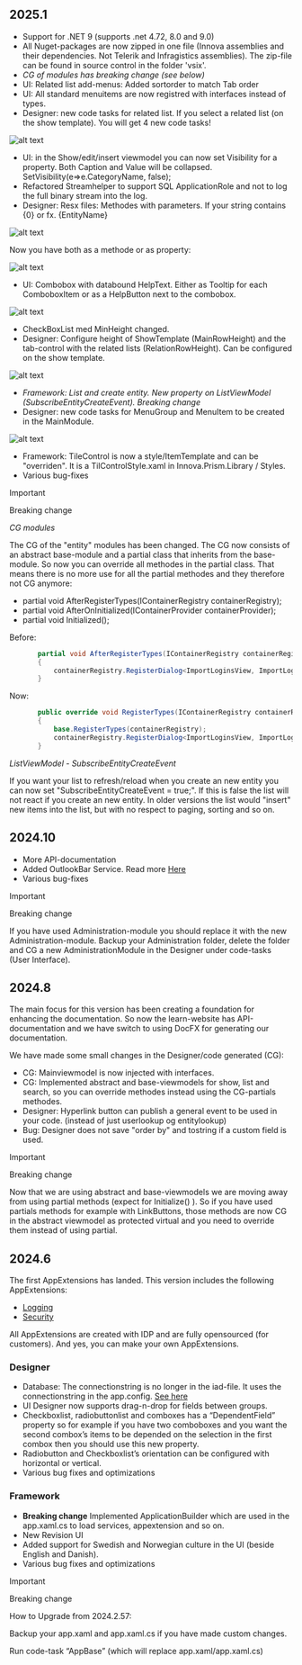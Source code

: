 ## 2025.1
- Support for .NET 9 (supports .net 4.72, 8.0 and 9.0)
- All Nuget-packages are now zipped in one file (Innova assemblies and their dependencies. Not Telerik and Infragistics assemblies). The zip-file can be found in source control in the folder 'vsix'.
- *CG of modules has breaking change (see below)*
- UI: Related list add-menus: Added sortorder to match Tab order
- UI: All standard menuitems are now registred with interfaces instead of types.
- Designer: new code tasks for related list. If you select a related list (on the show template). You will get 4 new code tasks!

![alt text](media/index.png)


- UI: in the Show/edit/insert viewmodel you can now set Visibility for a property. Both Caption and Value will be collapsed.
    SetVisibility(e=>e.CategoryName, false);
- Refactored Streamhelper to support SQL ApplicationRole and not to log the full binary stream into the log.
- Designer: Resx files: Methodes with parameters. If your string contains {0} or fx. {EntityName}

![alt text](media/index-1.png)

Now you have both as a methode or as property:

![alt text](media/index-2.png)

- UI: Combobox with databound HelpText. Either as Tooltip for each ComboboxItem or as a HelpButton next to the combobox.

![alt text](media/index-3.png)

- CheckBoxList med MinHeight changed.
- Designer: Configure height of ShowTemplate (MainRowHeight) and the tab-control with the related lists (RelationRowHeight). Can be configured on the show template.

![alt text](media/index-4.png)

- *Framework: List and create entity. New property on ListViewModel (SubscribeEntityCreateEvent). Breaking change*
- Designer: new code tasks for MenuGroup and MenuItem to be created in the MainModule.

![alt text](media/index-5.png)

- Framework: TileControl is now a style/ItemTemplate and can be "overriden". It is a TilControlStyle.xaml in Innova.Prism.Library / Styles.
- Various bug-fixes

> [!IMPORTANT]  
> Breaking change
>
> *CG modules*
>
> The CG of the "entity" modules has been changed. The CG now consists of an abstract base-module and a partial class that inherits from the base-module. So now you can override all methodes in the partial class. That means there is no more use for all the partial methodes and they therefore not CG anymore:
> - partial void AfterRegisterTypes(IContainerRegistry containerRegistry);
> - partial void AfterOnInitialized(IContainerProvider containerProvider);
> - partial void Initialized();
>
> Before:
> ```csharp
>        partial void AfterRegisterTypes(IContainerRegistry containerRegistry)
>        {
>            containerRegistry.RegisterDialog<ImportLoginsView, ImportLoginsViewModel>();
>        }
>```
> 
> Now:
> ```csharp
>        public override void RegisterTypes(IContainerRegistry containerRegistry)
>        {
>            base.RegisterTypes(containerRegistry);
>            containerRegistry.RegisterDialog<ImportLoginsView, ImportLoginsViewModel>();
>        }
>```
>
> *ListViewModel - SubscribeEntityCreateEvent*
>
> If you want your list to refresh/reload when you create an new entity you can now set "SubscribeEntityCreateEvent = true;".
> If this is false the list will not react if you create an new entity. In older versions the list would "insert" new items into the list, but with no respect to paging, sorting and so on.

## 2024.10

- More API-documentation
- Added OutlookBar Service. Read more [Here](../tutorials/UI/outlookbar.md)
- Various bug-fixes

> [!IMPORTANT]  
> Breaking change
> 
> If you have used Administration-module you should replace it with the new Administration-module. Backup your Administration folder, delete the folder and CG a new AdministrationModule in the Designer under code-tasks (User Interface).


## 2024.8

The main focus for this version has been creating a foundation for enhancing the documentation. So now the learn-website has API-documentation and we have switch to using DocFX for generating our documentation.

We have made some small changes in the Designer/code generated (CG):

- CG: Mainviewmodel is now injected with interfaces.
- CG: Implemented abstract and base-viewmodels for show, list and search, so you can override methodes instead using the CG-partials methodes.
- Designer: Hyperlink button can publish a general event to be used in your code. (instead of just userlookup og entitylookup)
- Bug: Designer does not save "order by" and tostring if a custom field is used.

> [!IMPORTANT]  
> Breaking change
> 
> Now that we are using abstract and base-viewmodels we are moving away from using partial methods (expect for Initialize() ).
> So if you have used partials methods for example with LinkButtons, those methods are now CG in the abstract viewmodel as protected virtual
> and you need to override them instead of using partial.

## 2024.6

The first AppExtensions has landed. This version includes the following AppExtensions:

-	[Logging](../appextensions/log/index.md)
-	[Security](../appextensions/security/index.md)

All AppExtensions are created with IDP and are fully opensourced (for customers). And yes, you can make your own AppExtensions.

### Designer

- Database: The connectionstring is no longer in the iad-file. It uses the connectionstring in the app.config. [See here](../gettingstarted/guide//elements/database.md)
- UI Designer now supports drag-n-drop for fields between groups.
- Checkboxlist, radiobuttonlist and comboxes has a “DependentField” property so for example if you have two comboboxes and you want the second combox’s items to be depended on the selection in the first combox then you should use this new property.
- Radiobutton and Checkboxlist’s orientation can be configured with horizontal or vertical.
- Various bug fixes and optimizations

### Framework

- **Breaking change** Implemented ApplicationBuilder which are used in the app.xaml.cs to load services, appextension and so on. 
- New Revision UI
- Added support for Swedish and Norwegian culture in the UI (beside English and Danish).
- Various bug fixes and optimizations

>[!IMPORTANT]
>Breaking change
> 
>How to Upgrade from 2024.2.57:
> 
>Backup your app.xaml and app.xaml.cs if you have made custom changes.
> 
>Run code-task “AppBase” (which will replace app.xaml/app.xaml.cs)


